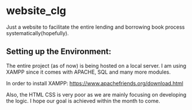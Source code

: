 # website_clg

Just a website to facilitate the entire lending and borrowing book process systematically(hopefully).

## Setting up the Environment:
The entire project (as of now) is being hosted on a local server. I am using XAMPP since it comes with APACHE, SQL and many more modules. 

In order to install XAMPP: https://www.apachefriends.org/download.html

Also, the HTML CSS is very poor as we are mainly focusing on developing the logic. I hope our goal is achieved within the month to come. 


